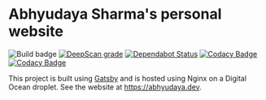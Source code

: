 # Abhyudaya Sharma's personal website

![Build badge](https://github.com/AbhyudayaSharma/abhyudayasharma.github.io/workflows/build/badge.svg)
[![DeepScan grade](https://deepscan.io/api/teams/6044/projects/7903/branches/87719/badge/grade.svg)](https://deepscan.io/dashboard#view=project&tid=6044&pid=7903&bid=87719)
[![Dependabot Status](https://api.dependabot.com/badges/status?host=github&repo=AbhyudayaSharma/abhyudayasharma.github.io)](https://dependabot.com)
[![Codacy Badge](https://api.codacy.com/project/badge/Grade/b1f3eb09f3a541d5a01786c0d3e96990)](https://www.codacy.com/manual/sharmaabhyudaya/abhyudayasharma.github.io)
[![Codacy Badge](https://app.codacy.com/project/badge/Coverage/b1f3eb09f3a541d5a01786c0d3e96990)](https://www.codacy.com/manual/sharmaabhyudaya/abhyudayasharma.github.io)

This project is built using [Gatsby](https://www.gatsbyjs.com/) and is hosted using Nginx on a Digital Ocean droplet.
See the website at <https://abhyudaya.dev>.
